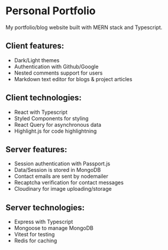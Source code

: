 # Personal Portfolio

My portfolio/blog website built with MERN stack and Typescript.

## Client features:

-   Dark/Light themes
-   Authentication with Github/Google
-   Nested comments support for users
-   Markdown text editor for blogs & project articles

## Client technologies:

-   React with Typescript
-   Styled Components for styling
-   React Query for asynchronous data
-   Highlight.js for code highlightning

## Server features:

-   Session authentication with Passport.js
-   Data/Session is stored in MongoDB
-   Contact emails are sent by nodemailer
-   Recaptcha verification for contact messages
-   Cloudinary for image uploading/storage

## Server technologies:

-   Express with Typescript
-   Mongoose to manage MongoDB
-   Vitest for testing
-   Redis for caching

